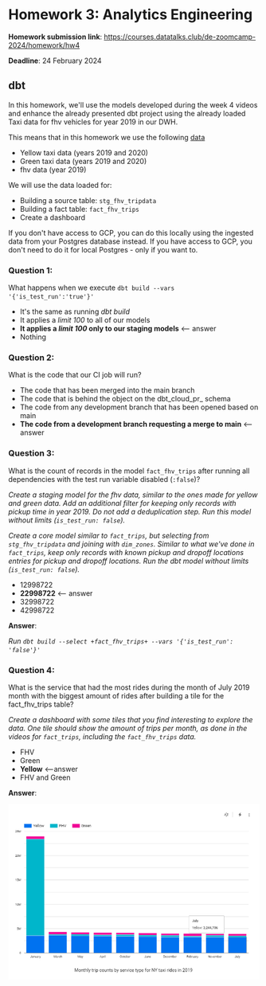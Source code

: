 # Homework 3: Analytics Engineering

**Homework submission link**: https://courses.datatalks.club/de-zoomcamp-2024/homework/hw4

**Deadline**: 24 February 2024

## dbt

In this homework, we'll use the models developed during the week 4 videos and enhance the already presented dbt project using the already loaded Taxi data for fhv vehicles for year 2019 in our DWH.

This means that in this homework we use the following [data](https://github.com/DataTalksClub/nyc-tlc-data/)
- Yellow taxi data (years 2019 and 2020)
- Green taxi data (years 2019 and 2020)
- fhv data (year 2019)

We will use the data loaded for:
- Building a source table: `stg_fhv_tripdata`
- Building a fact table: `fact_fhv_trips`
- Create a dashboard 

If you don't have access to GCP, you can do this locally using the ingested data from your Postgres database instead. If you have access to GCP, you don't need to do it for local Postgres - only if you want to.

### Question 1:

What happens when we execute `dbt build --vars '{'is_test_run':'true'}'`

- It's the same as running *dbt build*
- It applies a _limit 100_ to all of our models
- **It applies a _limit 100_ only to our staging models**    <-- answer
- Nothing

### Question 2:

What is the code that our CI job will run?

- The code that has been merged into the main branch
- The code that is behind the object on the dbt_cloud_pr_ schema
- The code from any development branch that has been opened based on main
- **The code from a development branch requesting a merge to main**    <-- answer

### Question 3:

What is the count of records in the model `fact_fhv_trips` after running all dependencies with the test run variable disabled (`:false`)?

*Create a staging model for the fhv data, similar to the ones made for yellow and green data. Add an additional filter for keeping only records with pickup time in year 2019. Do not add a deduplication step. Run this model without limits (`is_test_run: false`).*

*Create a core model similar to `fact_trips`, but selecting from `stg_fhv_tripdata` and joining with `dim_zones`. Similar to what we've done in `fact_trips`, keep only records with known pickup and dropoff locations entries for pickup and dropoff locations. Run the dbt model without limits (`is_test_run: false`).*

- 12998722
- **22998722**    <-- answer
- 32998722
- 42998722

**Answer**:

*Run `dbt build --select +fact_fhv_trips+ --vars '{'is_test_run': 'false'}'`*

### Question 4:

What is the service that had the most rides during the month of July 2019 month with the biggest amount of rides after building a tile for the fact_fhv_trips table?

*Create a dashboard with some tiles that you find interesting to explore the data. One tile should show the amount of trips per month, as done in the videos for `fact_trips`, including the `fact_fhv_trips` data.*

- FHV
- Green
- **Yellow**    <--answer
- FHV and Green

**Answer**:

![report](report.png)